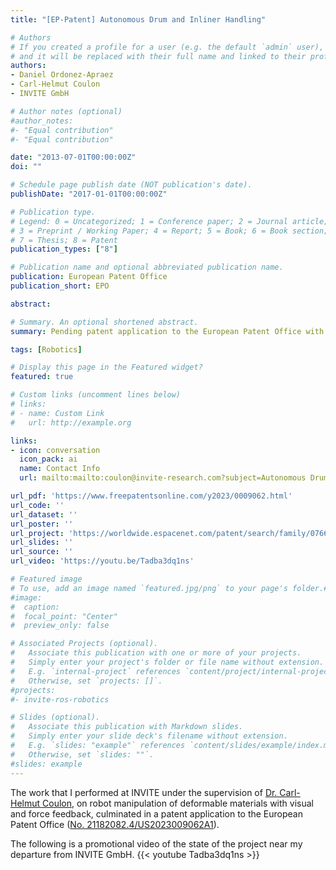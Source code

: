 ```yaml
---
title: "[EP-Patent] Autonomous Drum and Inliner Handling"

# Authors
# If you created a profile for a user (e.g. the default `admin` user), write the username (folder name) here
# and it will be replaced with their full name and linked to their profile.
authors:
- Daniel Ordonez-Apraez
- Carl-Helmut Coulon
- INVITE GmbH

# Author notes (optional)
#author_notes:
#- "Equal contribution"
#- "Equal contribution"

date: "2013-07-01T00:00:00Z"
doi: ""

# Schedule page publish date (NOT publication's date).
publishDate: "2017-01-01T00:00:00Z"

# Publication type.
# Legend: 0 = Uncategorized; 1 = Conference paper; 2 = Journal article;
# 3 = Preprint / Working Paper; 4 = Report; 5 = Book; 6 = Book section;
# 7 = Thesis; 8 = Patent
publication_types: ["8"]

# Publication name and optional abbreviated publication name.
publication: European Patent Office
publication_short: EPO

abstract:

# Summary. An optional shortened abstract.
summary: Pending patent application to the European Patent Office with expected resolution in 2022.

tags: [Robotics]

# Display this page in the Featured widget?
featured: true

# Custom links (uncomment lines below)
# links:
# - name: Custom Link
#   url: http://example.org

links:
- icon: conversation
  icon_pack: ai
  name: Contact Info
  url: mailto:mailto:coulon@invite-research.com?subject=Autonomous Drum and Inliner Handling patent process information [Daniel Ordonez]

url_pdf: 'https://www.freepatentsonline.com/y2023/0009062.html'
url_code: ''
url_dataset: ''
url_poster: ''
url_project: 'https://worldwide.espacenet.com/patent/search/family/076695599/publication/US2023009062A1?q=22180194.7'
url_slides: ''
url_source: ''
url_video: 'https://youtu.be/Tadba3dq1ns'

# Featured image
# To use, add an image named `featured.jpg/png` to your page's folder.#
#image:
#  caption:
#  focal_point: "Center"
#  preview_only: false

# Associated Projects (optional).
#   Associate this publication with one or more of your projects.
#   Simply enter your project's folder or file name without extension.
#   E.g. `internal-project` references `content/project/internal-project/index.md`.
#   Otherwise, set `projects: []`.
#projects:
#- invite-ros-robotics

# Slides (optional).
#   Associate this publication with Markdown slides.
#   Simply enter your slide deck's filename without extension.
#   E.g. `slides: "example"` references `content/slides/example/index.md`.
#   Otherwise, set `slides: ""`.
#slides: example
---
```


<!-- {{% callout note %}}
Click the *Cite* button above to demo the feature to enable visitors to import publication metadata into their reference management software.
{{% /callout %}}

{{% callout note %}}
Create your slides in Markdown - click the *Slides* button to check out the example.
{{% /callout %}} -->
The work that I performed at INVITE under the supervision of [Dr. Carl-Helmut Coulon](https://www.invite-research.com/about-us/team), on robot manipulation of deformable materials with visual and force feedback, culminated in a patent application to the European Patent Office ([No. 21182082.4/US2023009062A1](https://worldwide.espacenet.com/patent/search/family/076695599/publication/US2023009062A1?q=22180194.7)).

The following is a promotional video of the state of the project near my departure from INVITE GmbH.
{{< youtube Tadba3dq1ns >}}
<!--
Supplementary notes can be added here, including [code, math, and images](https://wowchemy.com/docs/writing-markdown-latex/). -->

